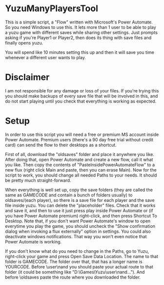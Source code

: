 # YuzuManyPlayersTool
This is a simple script, a "Flow" written with Microsoft's Power Automate. So you need Windows to use this.
It lets more than 1 user to be able to play a yuzu game with different saves while sharing other settings.
Just prompts asking if you're Player1 or Player2, then does its thing with save files and finally opens yuzu.

You will spend like 10 minutes setting this up and then it will save you time whenever a different user wants to play.

# Disclaimer
I am not responsible for any damage or loss of your files. If you're trying this you should make backups of every save file that will be involved in this, and do not start playing until you check that everything is working as expected. 

# Setup
In order to use this script you will need a free or premium MS account inside Power Automate. 
Premium users (there's a 90 day free trial without credit card) can send the flow to their desktops as a shortcut.

First of all, download the "oldsaves" folder and place it anywhere you like. After doing that, open Power Automate and create a new flow, call it what you like. Then copy the contents of "PasteInsidePowerAutomateFlow" to a new flux (right click Main and paste, then you can erase Main). Now for the script to work, you should change all needed Paths to your needs. It should be pretty much straight-forward.

When everything is well set up, copy the save folders (they are called the same as GAMECODE and contain a bunch of folders usually) to oldsaves/(each player), so there is a save file for each player and the save file inside yuzu. You can delete the "placeholder" files. Check that it works and save it, and then to use it just press play inside Power Automate or (if you have Power Automate premium) right-click, and then press Shortcut To Desktop. Note that, if you don't want Power Automate's window to open everytime you play the game, you should uncheck the "Show confirmation dialog when invoking a flux externally" option in settings. You could also deactivate windows notifications. That way you won't even notice that Power Automate is working.

If you don't know what do you need to change in the Paths, go to Yuzu, right-click your game and press Open Save Data Location. The name to that folder is GAMECODE. The folder over that, that has a longer name is YOURCODE. Before \\user\\nand you should paste your actual route to that folder (it could be something like "D:\\Games\\Yuzu\\user\\nand..."). And before \\oldsaves paste the route where you downloaded the folder.
